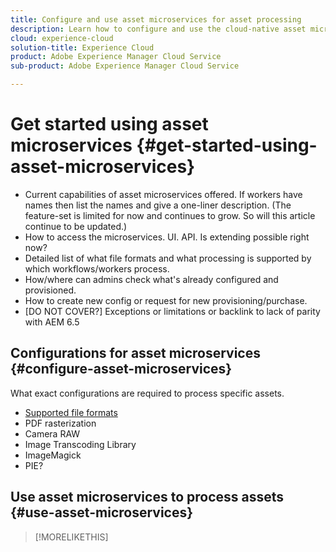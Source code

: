 ```yaml
---
title: Configure and use asset microservices for asset processing
description: Learn how to configure and use the cloud-native asset microservices to process assets at scale.
cloud: experience-cloud
solution-title: Experience Cloud
product: Adobe Experience Manager Cloud Service
sub-product: Adobe Experience Manager Cloud Service

---
```


# Get started using asset microservices {#get-started-using-asset-microservices}

* Current capabilities of asset microservices offered. If workers have names then list the names and give a one-liner description. (The feature-set is limited for now and continues to grow. So will this article continue to be updated.)
* How to access the microservices. UI. API. Is extending possible right now?
* Detailed list of what file formats and what processing is supported by which workflows/workers process.
* How/where can admins check what's already configured and provisioned.
* How to create new config or request for new provisioning/purchase.
* [DO NOT COVER?] Exceptions or limitations or backlink to lack of parity with AEM 6.5

## Configurations for asset microservices {#configure-asset-microservices}

What exact configurations are required to process specific assets.

* [Supported file formats](file-format-support.md)
* PDF rasterization
* Camera RAW
* Image Transcoding Library
* ImageMagick
* PIE?

## Use asset microservices to process assets {#use-asset-microservices}


>[!MORELIKETHIS]
>
>